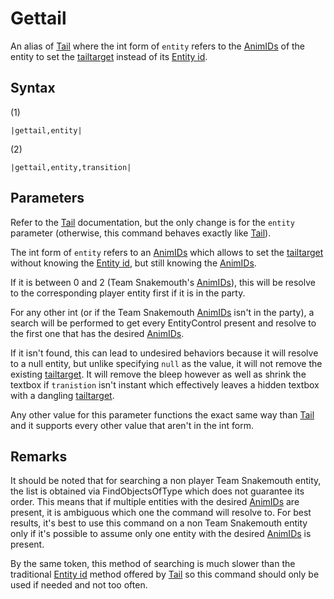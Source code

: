 # Gettail

An alias of [Tail](Tail.md) where the int form of `entity` refers to the [AnimIDs](../../../Enums%20and%20IDs/AnimIDs.md) of the entity to set the [tailtarget](../../Notable%20local%20variable/tailtarget.md) instead of its [Entity id](../Entity%20id.md).

## Syntax

(1)

````
|gettail,entity|
````

(2)

````
|gettail,entity,transition|
````

## Parameters

Refer to the [Tail](Tail.md) documentation, but the only change is for the `entity` parameter (otherwise, this command behaves exactly like [Tail](Tail.md)).

The int form of `entity` refers to an [AnimIDs](../../../Enums%20and%20IDs/AnimIDs.md) which allows to set the [tailtarget](../../Notable%20local%20variable/tailtarget.md) without knowing the [Entity id](../Entity%20id.md), but still knowing the [AnimIDs](../../../Enums%20and%20IDs/AnimIDs.md). 

If it is between 0 and 2 (Team Snakemouth's [AnimIDs](../../../Enums%20and%20IDs/AnimIDs.md)), this will be resolve to the corresponding player entity first if it is in the party. 

For any other int (or if the Team Snakemouth [AnimIDs](../../../Enums%20and%20IDs/AnimIDs.md) isn't in the party), a search will be performed to get every EntityControl present and resolve to the first one that has the desired [AnimIDs](../../../Enums%20and%20IDs/AnimIDs.md).

If it isn't found, this can lead to undesired behaviors because it will resolve to a null entity, but unlike specifying `null` as the value, it will not remove the existing [tailtarget](../../Notable%20local%20variable/tailtarget.md). It will remove the bleep however as well as shrink the textbox if `tranistion` isn't instant which effectively leaves a hidden textbox with a dangling [tailtarget](../../Notable%20local%20variable/tailtarget.md).

Any other value for this parameter functions the exact same way than [Tail](Tail.md) and it supports every other value that aren't in the int form.

## Remarks

It should be noted that for searching a non player Team Snakemouth entity, the list is obtained via FindObjectsOfType which does not guarantee its order. This means that if multiple entities with the desired [AnimIDs](../../../Enums%20and%20IDs/AnimIDs.md) are present, it is ambiguous which one the command will resolve to. For best results, it's best to use this command on a non Team Snakemouth entity only if it's possible to assume only one entity with the desired [AnimIDs](../../../Enums%20and%20IDs/AnimIDs.md) is present.

By the same token, this method of searching is much slower than the traditional [Entity id](../Entity%20id.md) method offered by [Tail](Tail.md) so this command should only be used if needed and not too often.
